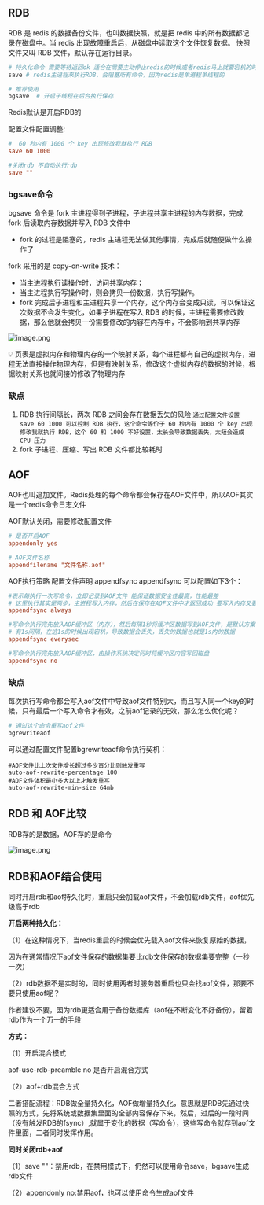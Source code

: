 ## RDB

RDB 是 redis 的数据备份文件，也叫数据快照，就是把 redis 中的所有数据都记录在磁盘中。当 redis 出现故障重启后，从磁盘中读取这个文件恢复数据。
快照文件又叫 RDB 文件，默认存在运行目录。

```bash
# 持久化命令 需要等待返回ok 适合在需要主动停止redis的时候或者redis马上就要宕机的时候使用
save # redis主进程来执行RDB，会阻塞所有命令，因为redis是单进程单线程的

# 推荐使用
bgsave  # 开启子线程在后台执行保存

```

Redis默认是开启RDB的

配置文件配置调整:
```conf
#  60 秒内有 1000 个 key 出现修改我就执行 RDB
save 60 1000

#关闭rdb 不自动执行rdb
save ""
```

### bgsave命令

bgsave 命令是 fork 主进程得到子进程，子进程共享主进程的内存数据，完成 fork 后读取内存数据并写入 RDB 文件中

- fork 的过程是阻塞的，redis 主进程无法做其他事情，完成后就随便做什么操作了

fork 采用的是 copy-on-write 技术：

- 当主进程执行读操作时，访问共享内存；
- 当主进程执行写操作时，则会拷贝一份数据，执行写操作。
- fork 完成后子进程和主进程共享一个内存，这个内存会变成只读，可以保证这次数据不会发生变化，如果子进程在写入 RDB 的时候，主进程需要修改数据，那么他就会拷贝一份需要修改的内容在内存中，不会影响到共享内存

![image.png](https://image.oyyp.top/img/202412211521874.png)

💡 页表是虚拟内存和物理内存的一个映射关系，每个进程都有自己的虚拟内存，进程无法直接操作物理内存，但是有映射关系，修改这个虚拟内存的数据的时候，根据映射关系也就间接的修改了物理内存

### 缺点

1. RDB 执行间隔长，两次 RDB 之间会存在数据丢失的风险
   `通过配置文件设置 save 60 1000 可以控制 RDB 执行，这个命令等价于 60 秒内有 1000 个 key 出现修改我就执行 RDB，这个 60 和 1000 不好设置，太长会导致数据丢失，太短会造成 CPU 压力`
2. fork 子进程、压缩、写出 RDB 文件都比较耗时

## AOF

AOF也叫追加文件。Redis处理的每个命令都会保存在AOF文件中，所以AOF其实是一个redis命令日志文件

AOF默认关闭，需要修改配置文件

```conf
# 是否开启AOF
appendonly yes

# AOF文件名称
appendfilename "文件名称.aof"
```

AOF执行策略
配置文件声明 appendfsync
appendfsync 可以配置如下3个：
```conf
#表示每执行一次写命令，立即记录到AOF文件 能保证数据安全性最高，性能最差
# 这里执行其实是两步，主进程写入内存，然后在保存在AOF文件中才返回成功 要写入内存又要写入磁盘所以性能不好
appendfsync always

#写命令执行完先放入AOF缓冲区（内存），然后每隔1秒将缓冲区数据写到AOF文件，是默认方案
# 有1s间隔，在这1s的时候出现宕机，导致数据会丢失，丢失的数据也就是1s内的数据
appendfsync everysec

#写命令执行完先放入AOF缓冲区，由操作系统决定何时将缓冲区内容写回磁盘
appendfsync no
```

### 缺点

每次执行写命令都会写入aof文件中导致aof文件特别大，而且写入同一个key的时候，只有最后一个写入命令才有效，之前aof记录的无效，那么怎么优化呢？

```bash
# 通过这个命令重写aof文件
bgrewriteaof 
```

可以通过配置文件配置bgrewriteaof命令执行契机：
```
#AOF文件比上次文件增长超过多少百分比则触发重写
auto-aof-rewrite-percentage 100
#AOF文件体积最小多大以上才触发重写
auto-aof-rewrite-min-size 64mb
```

## RDB 和 AOF比较

RDB存的是数据，AOF存的是命令

![image.png](https://image.oyyp.top/img/202412211609838.png)

## RDB和AOF结合使用

同时开启rdb和aof持久化时，重启只会加载aof文件，不会加载rdb文件，aof优先级高于rdb

**开启两种持久化：**

（1）在这种情况下，当redis重启的时候会优先载入aof文件来恢复原始的数据，

因为在通常情况下aof文件保存的数据集要比rdb文件保存的数据集要完整（一秒一次）

（2）rdb数据不是实时的，同时使用两者时服务器重启也只会找aof文件，那要不要只使用aof呢？

作者建议不要，因为rdb更适合用于备份数据库（aof在不断变化不好备份），留着rdb作为一个万一的手段

**方式：**

（1）开启混合模式

aof-use-rdb-preamble no 是否开启混合方式

（2）aof+rdb混合方式

二者搭配流程：RDB做全量持久化，AOF做增量持久化，意思就是RDB先通过快照的方式，先将系统或数据集里面的全部内容保存下来，然后，过后的一段时间（没有触发RDB的fsync）,就属于变化的数据（写命令），这些写命令就存到aof文件里面，二者同时发挥作用。


**同时关闭rdb+aof**

（1）save ""：禁用rdb，在禁用模式下，仍然可以使用命令save，bgsave生成rdb文件

（2）appendonly no:禁用aof，也可以使用命令生成aof文件
